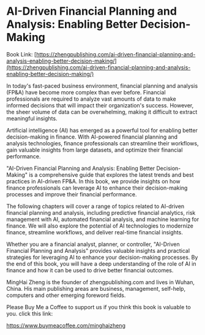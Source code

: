 # AI-Driven Financial Planning and Analysis: Enabling Better Decision-Making

Book Link: [https://zhengpublishing.com/ai-driven-financial-planning-and-analysis-enabling-better-decision-making/](https://zhengpublishing.com/ai-driven-financial-planning-and-analysis-enabling-better-decision-making/)

In today's fast-paced business environment, financial planning and analysis (FP\&A) have become more complex than ever before. Financial professionals are required to analyze vast amounts of data to make informed decisions that will impact their organization's success. However, the sheer volume of data can be overwhelming, making it difficult to extract meaningful insights.

Artificial intelligence (AI) has emerged as a powerful tool for enabling better decision-making in finance. With AI-powered financial planning and analysis technologies, finance professionals can streamline their workflows, gain valuable insights from large datasets, and optimize their financial performance.

"AI-Driven Financial Planning and Analysis: Enabling Better Decision-Making" is a comprehensive guide that explores the latest trends and best practices in AI-driven FP\&A. In this book, we provide insights on how finance professionals can leverage AI to enhance their decision-making processes and improve their financial performance.

The following chapters will cover a range of topics related to AI-driven financial planning and analysis, including predictive financial analytics, risk management with AI, automated financial analysis, and machine learning for finance. We will also explore the potential of AI technologies to modernize finance, streamline workflows, and deliver real-time financial insights.

Whether you are a financial analyst, planner, or controller, "AI-Driven Financial Planning and Analysis" provides valuable insights and practical strategies for leveraging AI to enhance your decision-making processes. By the end of this book, you will have a deep understanding of the role of AI in finance and how it can be used to drive better financial outcomes.

MingHai Zheng is the founder of zhengpublishing.com and lives in Wuhan, China. His main publishing areas are business, management, self-help, computers and other emerging foreword fields.

Please Buy Me a Coffee to support us if you think this book is valuable to you. click this link:

https://www.buymeacoffee.com/minghaizheng
